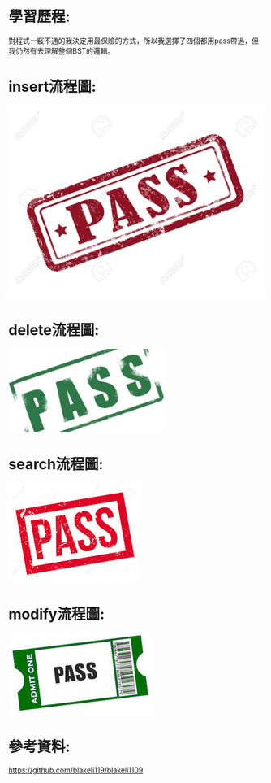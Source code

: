 # 學習歷程:
對程式一竅不通的我決定用最保險的方式，所以我選擇了四個都用pass帶過，但我仍然有去理解整個BST的邏輯。

# insert流程圖:
![](/39929311-stamp-pass-in-red-over-white-background.jpg )
# delete流程圖:
![](/pass1.jpg )
# search流程圖:
![](/pass2.jpg )
# modify流程圖:
![](/pass3.jpg )

# 參考資料:
https://github.com/blakeli119/blakeli1109
